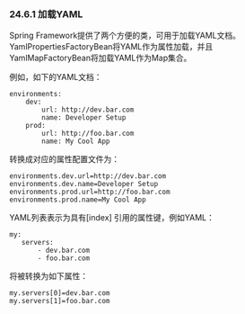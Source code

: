 ### 24.6.1 加载YAML

Spring Framework提供了两个方便的类，可用于加载YAML文档。 YamlPropertiesFactoryBean将YAML作为属性加载，并且YamlMapFactoryBean将加载YAML作为Map集合。

例如，如下的YAML文档：

```
environments:
    dev:
        url: http://dev.bar.com
        name: Developer Setup
    prod:
        url: http://foo.bar.com
        name: My Cool App
```

转换成对应的属性配置文件为：

```
environments.dev.url=http://dev.bar.com
environments.dev.name=Developer Setup
environments.prod.url=http://foo.bar.com
environments.prod.name=My Cool App
```

YAML列表表示为具有\[index\] 引用的属性键，例如YAML：

```
my:
   servers:
       - dev.bar.com
       - foo.bar.com
```

将被转换为如下属性：

```
my.servers[0]=dev.bar.com
my.servers[1]=foo.bar.com
```



